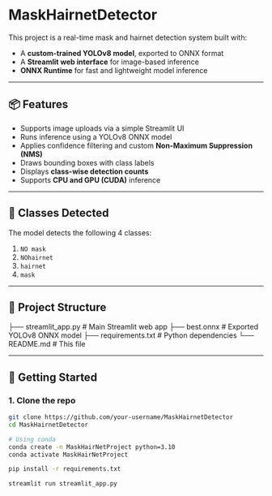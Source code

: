 # MaskHairnetDetector

This project is a real-time mask and hairnet detection system built with:
- A **custom-trained YOLOv8 model**, exported to ONNX format
- A **Streamlit web interface** for image-based inference
- **ONNX Runtime** for fast and lightweight model inference

---

## 📦 Features

- Supports image uploads via a simple Streamlit UI
- Runs inference using a YOLOv8 ONNX model
- Applies confidence filtering and custom **Non-Maximum Suppression (NMS)**
- Draws bounding boxes with class labels
- Displays **class-wise detection counts**
- Supports **CPU and GPU (CUDA)** inference

---

## 🧠 Classes Detected

The model detects the following 4 classes:

1. `NO mask`  
2. `NOhairnet`  
3. `hairnet`  
4. `mask`

---

## 📁 Project Structure
├── streamlit_app.py # Main Streamlit web app
├── best.onnx # Exported YOLOv8 ONNX model
├── requirements.txt # Python dependencies
└── README.md # This file


---

## 🚀 Getting Started

### 1. Clone the repo

```bash
git clone https://github.com/your-username/MaskHairnetDetector
cd MaskHairnetDetector

# Using conda
conda create -n MaskHairNetProject python=3.10
conda activate MaskHairNetProject

pip install -r requirements.txt

streamlit run streamlit_app.py
